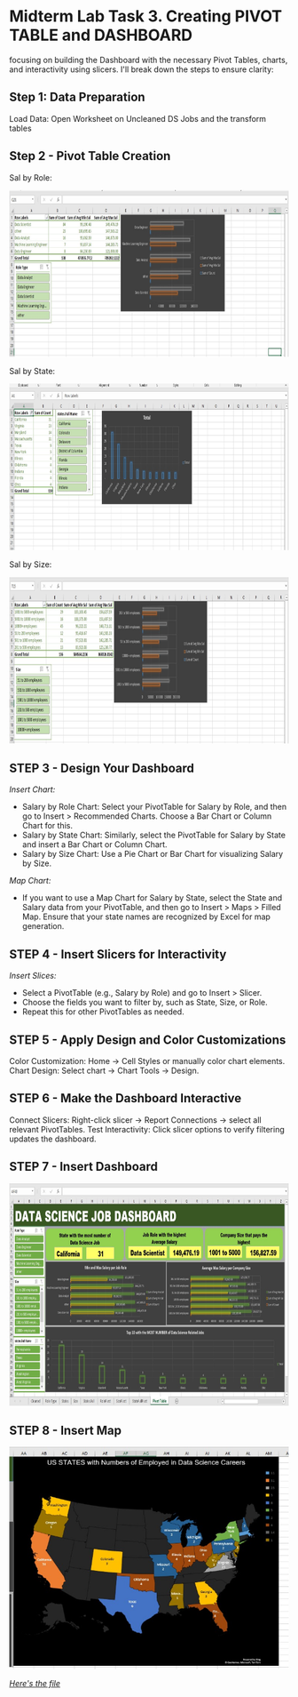 # Midterm Lab Task 3. Creating PIVOT TABLE and DASHBOARD
focusing on building the Dashboard with the necessary Pivot Tables, charts, and interactivity using slicers. I'll break down the steps to ensure clarity:
## Step 1: Data Preparation

Load Data: Open Worksheet on Uncleaned DS Jobs and the transform tables

## Step 2 - Pivot Table Creation

Sal by Role:

<img src="Images/RolePivot.jpg" alt="Alt Text" width="600" height="300">

Sal by State: 

<img src="Images/StatePivot.jpg" alt="Alt Text" width="600" height="300">

Sal by Size:

<img src="Images/SizePivot.jpg" alt="Alt Text" width="600" height="300">

## STEP 3 - Design Your Dashboard

*Insert Chart:* 

- Salary by Role Chart: Select your PivotTable for Salary by Role, and then go to Insert > Recommended Charts. Choose a Bar Chart or Column Chart for this.
- Salary by State Chart: Similarly, select the PivotTable for Salary by State and insert a Bar Chart or Column Chart.
- Salary by Size Chart: Use a Pie Chart or Bar Chart for visualizing Salary by Size.

*Map Chart:*

- If you want to use a Map Chart for Salary by State, select the State and Salary data from your PivotTable, and then go to Insert > Maps > Filled Map. Ensure that your state names are recognized by Excel for map generation.

## STEP 4 - Insert Slicers for Interactivity

*Insert Slices:*

- Select a PivotTable (e.g., Salary by Role) and go to Insert > Slicer.
- Choose the fields you want to filter by, such as State, Size, or Role.
- Repeat this for other PivotTables as needed.


## STEP 5 - Apply Design and Color Customizations

Color Customization: Home → Cell Styles or manually color chart elements.
Chart Design: Select chart → Chart Tools → Design.

## STEP 6 - Make the Dashboard Interactive

Connect Slicers: Right-click slicer → Report Connections → select all relevant PivotTables.
Test Interactivity: Click slicer options to verify filtering updates the dashboard.

## STEP 7 - Insert Dashboard

<img src="Images/DashBoard.jpg" alt="Alt Text" width="800" height="400">

## STEP 8 - Insert Map 

<img src="Images/PivotMap.jpg" alt="Alt Text" width="700" height="400">

[*Here's the file*](https://github.com/NaythanIsME/EDM-Portfolio/blob/main/Midterm%20Task%203/Files/NathanielLimiacPivot.xlsx)

